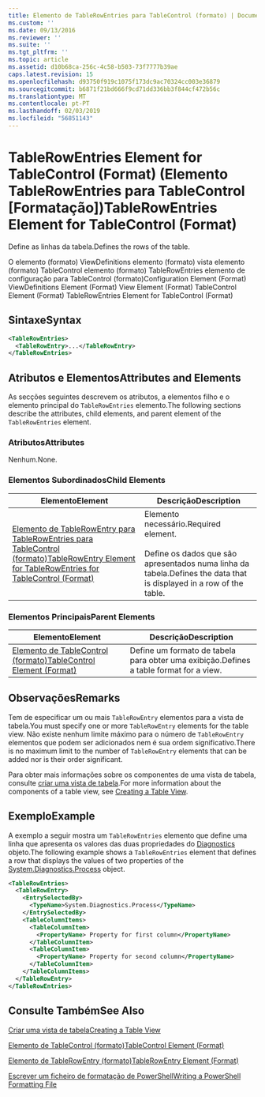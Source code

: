 ```yaml
---
title: Elemento de TableRowEntries para TableControl (formato) | Documentos da Microsoft
ms.custom: ''
ms.date: 09/13/2016
ms.reviewer: ''
ms.suite: ''
ms.tgt_pltfrm: ''
ms.topic: article
ms.assetid: d10b68ca-256c-4c58-b503-73f7777b39ae
caps.latest.revision: 15
ms.openlocfilehash: d93750f919c1075f173dc9ac70324cc003e36879
ms.sourcegitcommit: b6871f21bd666f9cd71dd336bb3f844cf472b56c
ms.translationtype: MT
ms.contentlocale: pt-PT
ms.lasthandoff: 02/03/2019
ms.locfileid: "56851143"
---
```

# <a name="tablerowentries-element-for-tablecontrol-format"></a><span data-ttu-id="8a1f0-102">TableRowEntries Element for TableControl (Format) (Elemento TableRowEntries para TableControl [Formatação])</span><span class="sxs-lookup"><span data-stu-id="8a1f0-102">TableRowEntries Element for TableControl (Format)</span></span>

<span data-ttu-id="8a1f0-103">Define as linhas da tabela.</span><span class="sxs-lookup"><span data-stu-id="8a1f0-103">Defines the rows of the table.</span></span>

<span data-ttu-id="8a1f0-104">O elemento (formato) ViewDefinitions elemento (formato) vista elemento (formato) TableControl elemento (formato) TableRowEntries elemento de configuração para TableControl (formato)</span><span class="sxs-lookup"><span data-stu-id="8a1f0-104">Configuration Element (Format) ViewDefinitions Element (Format) View Element (Format) TableControl Element (Format) TableRowEntries Element for TableControl (Format)</span></span>

## <a name="syntax"></a><span data-ttu-id="8a1f0-105">Sintaxe</span><span class="sxs-lookup"><span data-stu-id="8a1f0-105">Syntax</span></span>

```xml
<TableRowEntries>
  <TableRowEntry>...</TableRowEntry>
</TableRowEntries>
```

## <a name="attributes-and-elements"></a><span data-ttu-id="8a1f0-106">Atributos e Elementos</span><span class="sxs-lookup"><span data-stu-id="8a1f0-106">Attributes and Elements</span></span>

<span data-ttu-id="8a1f0-107">As secções seguintes descrevem os atributos, a elementos filho e o elemento principal do `TableRowEntries` elemento.</span><span class="sxs-lookup"><span data-stu-id="8a1f0-107">The following sections describe the attributes, child elements, and parent element of the `TableRowEntries` element.</span></span>

### <a name="attributes"></a><span data-ttu-id="8a1f0-108">Atributos</span><span class="sxs-lookup"><span data-stu-id="8a1f0-108">Attributes</span></span>

<span data-ttu-id="8a1f0-109">Nenhum.</span><span class="sxs-lookup"><span data-stu-id="8a1f0-109">None.</span></span>

### <a name="child-elements"></a><span data-ttu-id="8a1f0-110">Elementos Subordinados</span><span class="sxs-lookup"><span data-stu-id="8a1f0-110">Child Elements</span></span>

|<span data-ttu-id="8a1f0-111">Elemento</span><span class="sxs-lookup"><span data-stu-id="8a1f0-111">Element</span></span>|<span data-ttu-id="8a1f0-112">Descrição</span><span class="sxs-lookup"><span data-stu-id="8a1f0-112">Description</span></span>|
|-------------|-----------------|
|[<span data-ttu-id="8a1f0-113">Elemento de TableRowEntry para TableRowEntries para TableControl (formato)</span><span class="sxs-lookup"><span data-stu-id="8a1f0-113">TableRowEntry Element for TableRowEntries for TableControl (Format)</span></span>](./tablerowentry-element-for-tablerowentroes-for-tablecontrol-format.md)|<span data-ttu-id="8a1f0-114">Elemento necessário.</span><span class="sxs-lookup"><span data-stu-id="8a1f0-114">Required element.</span></span><br /><br /> <span data-ttu-id="8a1f0-115">Define os dados que são apresentados numa linha da tabela.</span><span class="sxs-lookup"><span data-stu-id="8a1f0-115">Defines the data that is displayed in a row of the table.</span></span>|

### <a name="parent-elements"></a><span data-ttu-id="8a1f0-116">Elementos Principais</span><span class="sxs-lookup"><span data-stu-id="8a1f0-116">Parent Elements</span></span>

|<span data-ttu-id="8a1f0-117">Elemento</span><span class="sxs-lookup"><span data-stu-id="8a1f0-117">Element</span></span>|<span data-ttu-id="8a1f0-118">Descrição</span><span class="sxs-lookup"><span data-stu-id="8a1f0-118">Description</span></span>|
|-------------|-----------------|
|[<span data-ttu-id="8a1f0-119">Elemento de TableControl (formato)</span><span class="sxs-lookup"><span data-stu-id="8a1f0-119">TableControl Element (Format)</span></span>](./tablecontrol-element-format.md)|<span data-ttu-id="8a1f0-120">Define um formato de tabela para obter uma exibição.</span><span class="sxs-lookup"><span data-stu-id="8a1f0-120">Defines a table format for a view.</span></span>|

## <a name="remarks"></a><span data-ttu-id="8a1f0-121">Observações</span><span class="sxs-lookup"><span data-stu-id="8a1f0-121">Remarks</span></span>

<span data-ttu-id="8a1f0-122">Tem de especificar um ou mais `TableRowEntry` elementos para a vista de tabela.</span><span class="sxs-lookup"><span data-stu-id="8a1f0-122">You must specify one or more `TableRowEntry` elements for the table view.</span></span> <span data-ttu-id="8a1f0-123">Não existe nenhum limite máximo para o número de `TableRowEntry` elementos que podem ser adicionados nem é sua ordem significativo.</span><span class="sxs-lookup"><span data-stu-id="8a1f0-123">There is no maximum limit to the number of `TableRowEntry` elements that can be added nor is their order significant.</span></span>

<span data-ttu-id="8a1f0-124">Para obter mais informações sobre os componentes de uma vista de tabela, consulte [criar uma vista de tabela](./creating-a-table-view.md).</span><span class="sxs-lookup"><span data-stu-id="8a1f0-124">For more information about the components of a table view, see [Creating a Table View](./creating-a-table-view.md).</span></span>

## <a name="example"></a><span data-ttu-id="8a1f0-125">Exemplo</span><span class="sxs-lookup"><span data-stu-id="8a1f0-125">Example</span></span>

<span data-ttu-id="8a1f0-126">A exemplo a seguir mostra um `TableRowEntries` elemento que define uma linha que apresenta os valores das duas propriedades do [Diagnostics](/dotnet/api/System.Diagnostics.Process) objeto.</span><span class="sxs-lookup"><span data-stu-id="8a1f0-126">The following example shows a `TableRowEntries` element that defines a row that displays the values of two properties of the [System.Diagnostics.Process](/dotnet/api/System.Diagnostics.Process) object.</span></span>

```xml
<TableRowEntries>
  <TableRowEntry>
    <EntrySelectedBy>
      <TypeName>System.Diagnostics.Process</TypeName>
    </EntrySelectedBy>
    <TableColumnItems>
      <TableColumnItem>
        <PropertyName> Property for first column</PropertyName>
      </TableColumnItem>
      <TableColumnItem>
        <PropertyName> Property for second column</PropertyName>
      </TableColumnItem>
    </TableColumnItems>
  </TableRowEntry>
</TableRowEntries>

```

## <a name="see-also"></a><span data-ttu-id="8a1f0-127">Consulte Também</span><span class="sxs-lookup"><span data-stu-id="8a1f0-127">See Also</span></span>

[<span data-ttu-id="8a1f0-128">Criar uma vista de tabela</span><span class="sxs-lookup"><span data-stu-id="8a1f0-128">Creating a Table View</span></span>](./creating-a-table-view.md)

[<span data-ttu-id="8a1f0-129">Elemento de TableControl (formato)</span><span class="sxs-lookup"><span data-stu-id="8a1f0-129">TableControl Element (Format)</span></span>](./tablecontrol-element-format.md)

[<span data-ttu-id="8a1f0-130">Elemento de TableRowEntry (formato)</span><span class="sxs-lookup"><span data-stu-id="8a1f0-130">TableRowEntry Element (Format)</span></span>](./tablerowentry-element-for-tablerowentroes-for-tablecontrol-format.md)

[<span data-ttu-id="8a1f0-131">Escrever um ficheiro de formatação de PowerShell</span><span class="sxs-lookup"><span data-stu-id="8a1f0-131">Writing a PowerShell Formatting File</span></span>](./writing-a-powershell-formatting-file.md)
